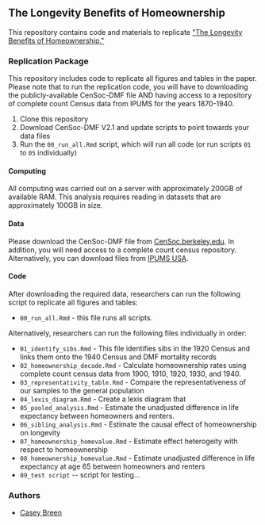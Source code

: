 ## The Longevity Benefits of Homeownership

This repository contains code and materials to replicate ["The Longevity Benefits of Homeownership."](https://osf.io/preprints/socarxiv/7ya3f/)

### Replication Package

This repository includes code to replicate all figures and tables in the paper. Please note that to run the replication code, you will have to downloading the publicly-available CenSoc-DMF file AND having access to a repository of complete count Census data from IPUMS for the years 1870-1940.  

1. Clone this repository
2. Download CenSoc-DMF V2.1 and update scripts to point towards your data files  
3. Run the `00_run_all.Rmd` script, which will run all code (or run scripts `01` to `05` individually)

#### Computing 

All computing was carried out on a server with approximately 200GB of available RAM. This analysis requires reading in datasets that are approximately 100GB in size.  

#### Data 

Please download the CenSoc-DMF file from [CenSoc.berkeley.edu](https://censoc.berkeley.edu/data/). In addition, you will need access to a complete count census repository. Alternatively, you can download files from [IPUMS USA](https://usa.ipums.org/usa/). 

#### Code 

After downloading the required data, researchers can run the following script to replicate all figures and tables: 
  
  - `00_run_all.Rmd` - this file runs all scripts. 

Alternatively, researchers can run the following files individually in order: 
  
- `01_identify_sibs.Rmd` - This file identifies sibs in the 1920 Census and links them onto the 1940 Census and DMF mortality records 
- `02_homeownership_decade.Rmd` - Calculate homeownership rates using complete count census data from 1900, 1910, 1920, 1930, and 1940.   
- `03_representativity_table.Rmd` - Compare the representativeness of our samples to the general population 
- `04_lexis_diagram.Rmd` - Create a lexis diagram that 
- `05_pooled_analysis.Rmd` - Estimate the unadjusted difference in life expectancy between homeowners and renters.  
- `06_sibling_analysis.Rmd` - Estimate the causal effect of homeownership on longevity 
- `07_homeownership_homevalue.Rmd` - Estimate effect heterogeity with respect to homeownership 
- `08_homeownership_homevalue.Rmd` - Estimate unadjusted difference in life expectancy at age 65 between homeowners and renters
- `09_test script` -- script for testing...

### Authors

- [Casey Breen](caseybreen.com)

